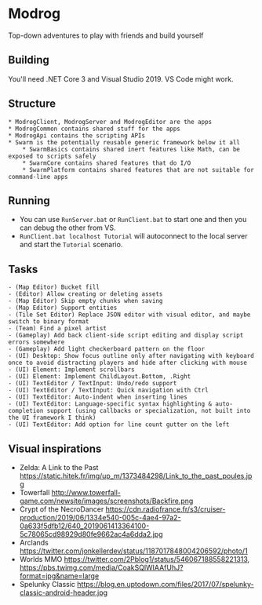 # Modrog

Top-down adventures to play with friends and build yourself

## Building

You'll need .NET Core 3 and Visual Studio 2019. VS Code might work.

## Structure

    * ModrogClient, ModrogServer and ModrogEditor are the apps
    * ModrogCommon contains shared stuff for the apps
    * ModrogApi contains the scripting APIs
    * Swarm is the potentially reusable generic framework below it all
        * SwarmBasics contains shared inert features like Math, can be exposed to scripts safely
        * SwarmCore contains shared features that do I/O
        * SwarmPlatform contains shared features that are not suitable for command-line apps

## Running

 * You can use `RunServer.bat` or `RunClient.bat` to start one and then you can debug the other from VS.
 * `RunClient.bat localhost Tutorial` will autoconnect to the local server and start the `Tutorial` scenario.

## Tasks

    - (Map Editor) Bucket fill
    - (Editor) Allow creating or deleting assets
    - (Map Editor) Skip empty chunks when saving
    - (Map Editor) Support entities
    - (Tile Set Editor) Replace JSON editor with visual editor, and maybe switch to binary format
    - (Team) Find a pixel artist
    - (Gameplay) Add back client-side script editing and display script errors somewhere
    - (Gameplay) Add light checkerboard pattern on the floor
    - (UI) Desktop: Show focus outline only after navigating with keyboard once to avoid distracting players and hide after clicking with mouse
    - (UI) Element: Implement scrollbars
    - (UI) Element: Implement ChildLayout.Bottom, .Right
    - (UI) TextEditor / TextInput: Undo/redo support
    - (UI) TextEditor / TextInput: Quick navigation with Ctrl
    - (UI) TextEditor: Auto-indent when inserting lines
    - (UI) TextEditor: Language-specific syntax highlighting & auto-completion support (using callbacks or specialization, not built into the UI framework I think)
    - (UI) TextEditor: Add option for line count gutter on the left

## Visual inspirations

  * Zelda: A Link to the Past https://static.hitek.fr/img/up_m/1373484298/Link_to_the_past_poules.jpg
  * Towerfall http://www.towerfall-game.com/newsite/images/screenshots/Backfire.png
  * Crypt of the NecroDancer https://cdn.radiofrance.fr/s3/cruiser-production/2019/06/1334e540-005c-4ae4-97a2-0a633f5dfb12/640_2019061413364100-5c78065cd98929d80fe9662ac4a6dda2.jpg
  * Arclands https://twitter.com/jonkellerdev/status/1187017848004206592/photo/1
  * Worlds MMO https://twitter.com/2Pblog1/status/546067188558221313, https://pbs.twimg.com/media/CoakSQlWIAAfUhJ?format=jpg&name=large
  * Spelunky Classic https://blog.en.uptodown.com/files/2017/07/spelunky-classic-android-header.jpg
